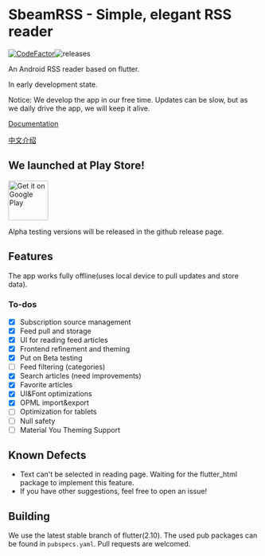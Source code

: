 # SbeamRSS - Simple, elegant RSS reader
[![CodeFactor](https://www.codefactor.io/repository/github/sbeam-dev/sbeamrss/badge)](https://www.codefactor.io/repository/github/sbeam-dev/sbeamrss)![releases](https://img.shields.io/github/v/release/sbeam-dev/SbeamRSS?include_prereleases)

An Android RSS reader based on flutter.

In early development state.

Notice: We develop the app in our free time. Updates can be slow, but as we daily drive the app, we will keep it alive.

[Documentation](https://github.com/sbeam-dev/SbeamRSS/wiki/)

[中文介绍](https://sbeam.dev/2020/09/06/sbeamrss/)

## We launched at Play Store!

<a href='https://play.google.com/store/apps/details?id=dev.sbeam.rss&pcampaignid=pcampaignidMKT-Other-global-all-co-prtnr-py-PartBadge-Mar2515-1'><img alt='Get it on Google Play' src='https://play.google.com/intl/en_us/badges/static/images/badges/en_badge_web_generic.png' height=80/></a>

Alpha testing versions will be released in the github release page.

## Features

The app works fully offline(uses local device to pull updates and store data).

### To-dos

  - [x] Subscription source management
  - [x] Feed pull and storage
  - [x] UI for reading feed articles
  - [x] Frontend refinement and theming
  - [x] Put on Beta testing
  - [ ] Feed filtering (categories)
  - [x] Search articles (need improvements)
  - [x] Favorite articles
  - [x] UI&Font optimizations
  - [x] OPML import&export
  - [ ] Optimization for tablets
  - [ ] Null safety
  - [ ] Material You Theming Support

## Known Defects

+ Text can't be selected in reading page. Waiting for the flutter_html package to implement this feature.
+ If you have other suggestions, feel free to open an issue!

## Building

We use the latest stable branch of flutter(2.10). The used pub packages can be found in `pubspecs.yaml`. Pull requests are welcomed.